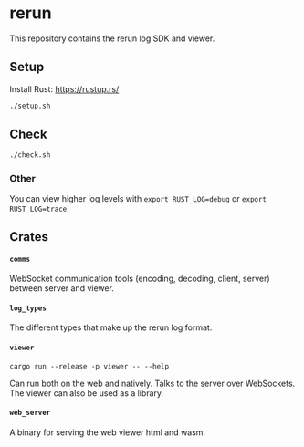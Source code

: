 # rerun
This repository contains the rerun log SDK and viewer.

## Setup
Install Rust: https://rustup.rs/

``` sh
./setup.sh
```

## Check
``` sh
./check.sh
```

### Other
You can view higher log levels with `export RUST_LOG=debug` or  `export RUST_LOG=trace`.


## Crates

#### `comms`
WebSocket communication tools (encoding, decoding, client, server) between server and viewer.

#### `log_types`
The different types that make up the rerun log format.

#### `viewer`
`cargo run --release -p viewer -- --help`

Can run both on the web and natively. Talks to the server over WebSockets.
The viewer can also be used as a library.

#### `web_server`
A binary for serving the web viewer html and wasm.
